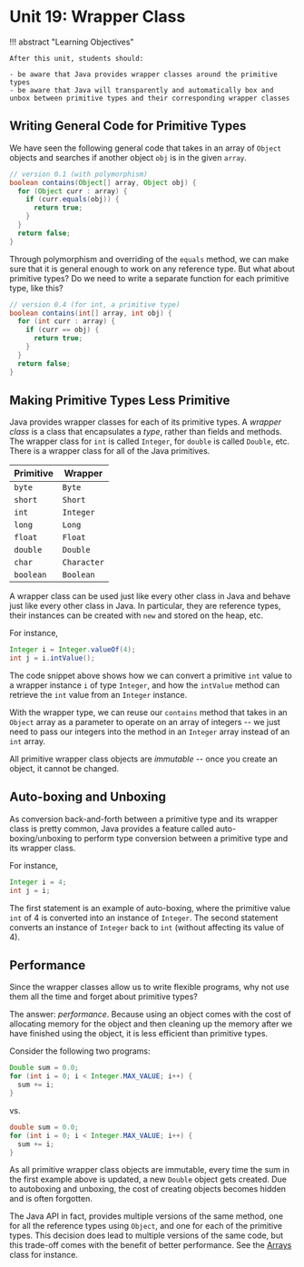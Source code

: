 # Unit 19: Wrapper Class

!!! abstract "Learning Objectives"

    After this unit, students should:

    - be aware that Java provides wrapper classes around the primitive types
    - be aware that Java will transparently and automatically box and unbox between primitive types and their corresponding wrapper classes

## Writing General Code for Primitive Types

We have seen the following general code that takes in an array of `Object` objects and searches if another object `obj` is in the given `array`.

```Java
// version 0.1 (with polymorphism)
boolean contains(Object[] array, Object obj) {
  for (Object curr : array) {
    if (curr.equals(obj)) {
      return true;
    }
  }
  return false;
}
```

Through polymorphism and overriding of the `equals` method, we can make sure that it is general enough to work on any reference type.  But what about primitive types?  Do we need to write a separate function for each primitive type, like this?
```Java
// version 0.4 (for int, a primitive type)
boolean contains(int[] array, int obj) {
  for (int curr : array) {
    if (curr == obj) {
      return true;
    }
  }
  return false;
}
```

## Making Primitive Types Less Primitive

Java provides wrapper classes for each of its primitive types.  A _wrapper class_ is a class that encapsulates a _type_, rather than fields and methods.  The wrapper class for `int` is called `Integer`, for `double` is called `Double`, etc. There is a wrapper class for all of the Java primitives.

| Primitive | Wrapper     |
|-----------|-------------|
| `byte`    | `Byte`      |
| `short`   | `Short`     |
| `int`     | `Integer`   |
| `long`    | `Long`      |
| `float`   | `Float`     |
| `double`  | `Double`    |
| `char`    | `Character` |
| `boolean` | `Boolean`   |

 A wrapper class can be used just like every other class in Java and behave just like every other class in Java.  In particular, they are reference types, their instances can be created with `new` and stored on the heap, etc.  

For instance,
```java
Integer i = Integer.valueOf(4);
int j = i.intValue();
```

The code snippet above shows how we can convert a primitive `int` value to a wrapper instance `i` of type `Integer`, and how the `intValue` method can retrieve the `int` value from an `Integer` instance.  

With the wrapper type, we can reuse our `contains` method that takes in an `Object` array as a parameter to operate on an array of integers -- we just need to pass our integers into the method in an `Integer` array instead of an `int` array.

All primitive wrapper class objects are _immutable_ -- once you create an object, it cannot be changed.



## Auto-boxing and Unboxing

As conversion back-and-forth between a primitive type and its wrapper class is pretty common, Java provides a feature called auto-boxing/unboxing to perform type conversion between a primitive type and its wrapper class.

For instance,
```java
Integer i = 4;
int j = i;
```

The first statement is an example of auto-boxing, where the primitive value `int` of 4 is converted into an instance of `Integer`.  The second statement converts an instance of `Integer` back to `int` (without affecting its value of 4).

## Performance

Since the wrapper classes allow us to write flexible programs, why not use them all the time and forget about primitive types?

The answer: _performance_. Because using an object comes with the cost of allocating memory for the object and then cleaning up the memory after we have finished using the object, it is less efficient than primitive types.   

Consider the following two programs:

```Java
Double sum = 0.0;
for (int i = 0; i < Integer.MAX_VALUE; i++) {
  sum += i;
}
```

vs.

```Java
double sum = 0.0;
for (int i = 0; i < Integer.MAX_VALUE; i++) {
  sum += i;
}
```

As all primitive wrapper class objects are immutable, every time the sum in the first example above is updated, a new `Double` object gets created. Due to autoboxing and unboxing, the cost of creating objects becomes hidden and is often forgotten.

The Java API in fact, provides multiple versions of the same method, one for all the reference types using `Object`, and one for each of the primitive types.  This decision does lead to multiple versions of the same code, but this trade-off comes with the benefit of better performance.  See the [Arrays](https://docs.oracle.com/en/java/javase/17/docs/api/java.base/java/util/Arrays.html) class for instance.